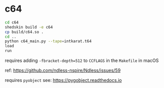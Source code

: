 # c64

```bash
cd c64
shedskin build -e c64
cp build/c64.so .
cd ..
python c64_main.py --tape=intkarat.t64
load
run
```

requires adding `-fbracket-depth=512` to `CCFLAGS` in the `Makefile` in macOS

ref: https://github.com/ndless-nspire/Ndless/issues/59

requires `pyobject` see: https://pygobject.readthedocs.io
